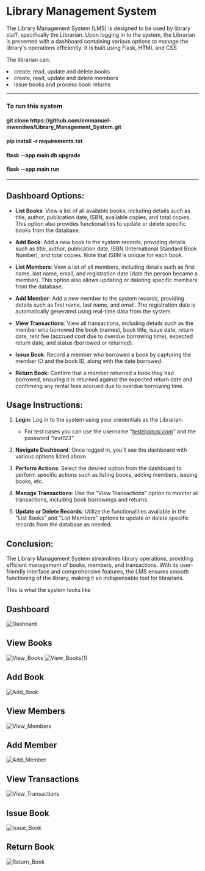 # Library Management System

The Library Management System (LMS) is designed to be used by library staff, specifically the Librarian. Upon logging in to the system, the Librarian is presented with a dashboard containing various options to manage the library's operations efficiently.
It is built using Flask, HTML and CSS

The librarian can:
<li>create, read, update and delete books</li>
<li>create, read, update and delete members</li>
<li>Issue books and process book returns</li>

<hr>

<h3>To run this system</h3>
<h4>git clone https://github.com/emmanuel-mwendwa/Library_Management_System.git</h4>

<h4>pip install -r requirements.txt</h4>

<h4>flask --app main db upgrade</h4>

<h4>flask --app main run</h4>

<hr>

## Dashboard Options:

- **List Books**: View a list of all available books, including details such as title, author, publication date, ISBN, available copies, and total copies. This option also provides functionalities to update or delete specific books from the database.

- **Add Book**: Add a new book to the system records, providing details such as title, author, publication date, ISBN (International Standard Book Number), and total copies. Note that ISBN is unique for each book.

- **List Members**: View a list of all members, including details such as first name, last name, email, and registration date (date the person became a member). This option also allows updating or deleting specific members from the database.

- **Add Member**: Add a new member to the system records, providing details such as first name, last name, and email. The registration date is automatically generated using real-time data from the system.

- **View Transactions**: View all transactions, including details such as the member who borrowed the book (names), book title, issue date, return date, rent fee (accrued cost due to overdue borrowing time), expected return date, and status (borrowed or returned).

- **Issue Book**: Record a member who borrowed a book by capturing the member ID and the book ID, along with the date borrowed.

- **Return Book**: Confirm that a member returned a book they had borrowed, ensuring it is returned against the expected return date and confirming any rental fees accrued due to overdue borrowing time.

## Usage Instructions:

1. **Login**: Log in to the system using your credentials as the Librarian.

   - For test cases you can use the username *"test@gmail.com"* and the password *"test123"*

3. **Navigate Dashboard**: Once logged in, you'll see the dashboard with various options listed above.

4. **Perform Actions**: Select the desired option from the dashboard to perform specific actions such as listing books, adding members, issuing books, etc.

5. **Manage Transactions**: Use the "View Transactions" option to monitor all transactions, including book borrowings and returns.

6. **Update or Delete Records**: Utilize the functionalities available in the "List Books" and "List Members" options to update or delete specific records from the database as needed.

## Conclusion:

The Library Management System streamlines library operations, providing efficient management of books, members, and transactions. With its user-friendly interface and comprehensive features, the LMS ensures smooth functioning of the library, making it an indispensable tool for librarians.


This is what the system looks like
<h2>Dashboard</h2>

![Dashoard](https://github.com/emmanuel-mwendwa/Library_Management_System/assets/82759762/9cfd86c6-2865-4728-8511-d79c926f570d)

<h2>View Books</h2>

![View_Books](https://github.com/emmanuel-mwendwa/Library_Management_System/assets/82759762/2812f307-9668-4ef7-b722-dc3545c4d3e4)
![View_Books(1)](https://github.com/emmanuel-mwendwa/Library_Management_System/assets/82759762/bf99ecec-a26c-4b4d-9b0f-12f9d7b9593b)

<h2>Add Book</h2>

![Add_Book](https://github.com/emmanuel-mwendwa/Library_Management_System/assets/82759762/8be7671b-62d7-48fa-8921-353ce016e2f6)

<h2>View Members</h2>

![View_Members](https://github.com/emmanuel-mwendwa/Library_Management_System/assets/82759762/695d46ab-ac04-4459-a524-0acc54c719de)

<h2>Add Member</h2>

![Add_Member](https://github.com/emmanuel-mwendwa/Library_Management_System/assets/82759762/0600d2ef-d607-4ed5-b011-b039672aaeb8)

<h2>View Transactions</h2>

![View_Transactions](https://github.com/emmanuel-mwendwa/Library_Management_System/assets/82759762/3f6fe087-2b35-4412-82d2-f2e39f39cd6e)

<h2>Issue Book</h2>

![Issue_Book](https://github.com/emmanuel-mwendwa/Library_Management_System/assets/82759762/aba5055f-a86b-4ab6-97ae-7ea85279066c)

<h2>Return Book</h2>

![Return_Book](https://github.com/emmanuel-mwendwa/Library_Management_System/assets/82759762/285c7aa7-63bd-4288-8edd-690cd31a7124)


